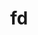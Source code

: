 ---
title: "fd"
layout: cache
categories: [package, develop-2025-05-18]
meta: {"compilers": ["apple-clang@16.0.0", "gcc@10.5.0", "gcc@13.3.0"], "num_specs": 3, "num_specs_by_stack": {"developer-tools-aarch64-linux-gnu": 1, "developer-tools-darwin": 1, "developer-tools-x86_64_v3-linux-gnu": 1, "root": 3}, "oss": ["centos7", "rhel8", "sequoia"], "platforms": ["darwin", "linux"], "stacks": ["developer-tools-aarch64-linux-gnu", "developer-tools-darwin", "developer-tools-x86_64_v3-linux-gnu", "root"], "targets": ["aarch64", "x86_64_v3"], "versions": ["10.2.0"]}
spec_details: [{"compiler": "gcc@13.3.0", "hash": "5p6qgl7qu56iprn2nc7v4su3yebdiotr", "os": "rhel8", "platform": "linux", "size": "-", "stacks": ["developer-tools-aarch64-linux-gnu", "root"], "target": "aarch64", "variants": ["build_system=cargo"], "versions": ["10.2.0"]}, {"compiler": "gcc@10.5.0", "hash": "w5onp5y7o6vnljdhkfkfvj34alrw7z7d", "os": "centos7", "platform": "linux", "size": "-", "stacks": ["developer-tools-x86_64_v3-linux-gnu", "root"], "target": "x86_64_v3", "variants": ["build_system=cargo"], "versions": ["10.2.0"]}, {"compiler": "apple-clang@16.0.0", "hash": "xjnzzcjl5bzdugs22la3p6dduwbaacyv", "os": "sequoia", "platform": "darwin", "size": "-", "stacks": ["developer-tools-darwin", "root"], "target": "aarch64", "variants": ["build_system=cargo"], "versions": ["10.2.0"]}]
---